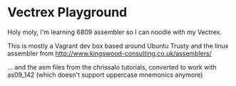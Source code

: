 Vectrex Playground
==================

Holy moly, I'm learning 6809 assembler so I can noodle with my Vectrex.

This is mostly a Vagrant dev box based around Ubuntu Trusty and the linux assembler from
http://www.kingswood-consulting.co.uk/assemblers/

... and the asm files from the chrissalo tutorials, converted to work with
as09_142 (which doesn't support uppercase mnemonics anymore)
